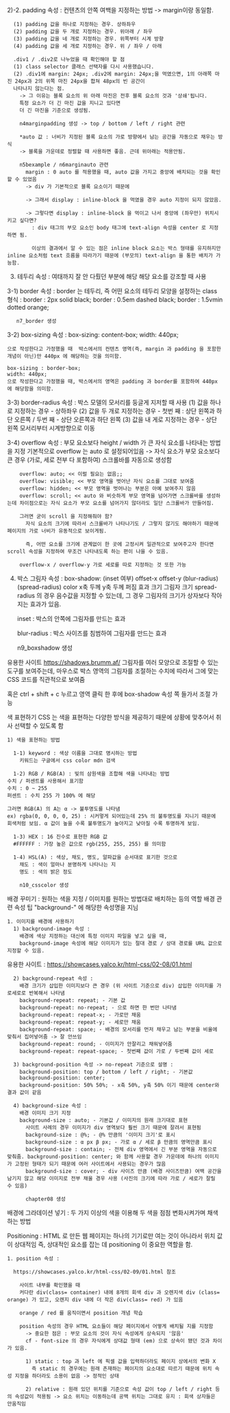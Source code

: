   2)-2.  padding 속성 :
    컨텐츠의 안쪽 여백을 지정하는 방법 -> margin이랑 동일함.

      (1) padding 값을 하나로 지정하는 경우. 상하좌우
      (2) padding 값을 두 개로 지정하는 경우. 위아래 / 좌우
      (3) padding 값을 네 개로 지정하는 경우. 위쪽부터 시계 방향
      (4) padding 값을 세 개로 지정하는 경우. 위 / 좌우 / 아래

      .div1 / .div2로 나누었을 때 확인해야 할 점
      (1) class selector 클래스 선택자를 다시 사용했습니다.
      (2) .div1에 margin: 24px; .div2에 margin: 24px;을 먹였으면, 1의 아래쪽 마진 24px과 2의 위쪽 마진 24px을 합쳐 48px의 빈 공간이
      나타나지 않는다는 점.
        -> 그 이유는 블록 요소의 위 아래 마진은 전후 블록 요소의 것과 '상쇄'됩니다.
        특정 요소가 더 긴 마진 값을 지니고 있다면
        더 긴 마진을 기준으로 생성됨.

        n4marginpadding 생성 -> top / bottom / left / right 관련

        *auto 값 : 너비가 지정된 블록 요소의 가로 방향에서 남는 공간을 자동으로 채우는 방식
        -> 블록을 가운데로 정렬할 때 사용하면 좋음. 근데 위아래는 적용안됨.

        n5bexample / n6marginauto 관련
          margin : 0 auto 를 적용했을 때, auto 값을 가지고 중앙에 배치되는 것을 확인할 수 있었음
          -> div 가 기본적으로 블록 요소이기 때문에

          -> 그래서 display : inline-block 을 먹였을 경우 auto 지정이 되지 않았음.

          -> 그렇다면 display : inline-block 을 먹이고 나서 중앙에 (좌우만) 위치시키고 싶다면?
            : div 태그의 부모 요소인 body 태그에 text-align 속성을 center 로 지정하면 됨.

            이상의 결과에서 알 수 있는 점은 inline block 요소는 박스 형태를 유지하지만 inline 요소처럼 text 흐름을 따라가기 때문에 (부모의) text-align 을 통한 배치가 가능함.

  3) 테두리 속성 : 여태까지 잘 안 다뤘던 부분에 해당 해당 요소를 강조할 때 사용

  3-1) border 속성 :
    border 는 테두리, 즉 어떤 요소의 테두리 모양을 설정하는 class
    형식 : 
      border : 2px solid black;
      border : 0.5em dashed black;
      border : 1.5vmin dotted orange;

       n7_border 생성

  3-2) box-sizing 속성 :
    box-sizing: content-box;
    width: 440px;

    으로 작성한다고 가정했을 때  박스에서의 컨텐츠 영역(즉, margin 과 padding 을 포함한 개념이 아닌)만 440px 에 해당하는 것을 의미함.

    box-sizing : border-box;
    width: 440px;
    으로 작성한다고 가정했을 때, 박스에서의 영역은 padding 과 border를 포함하여 440px 에 해당함을 의미함.

  3-3) border-radius 속성 :
    박스 모델의 모서리를 둥글게 지저할 때 사용
     (1) 값을 하나로 지정하는 경우 - 상하좌우
     (2) 값을 두 개로 지정하는 경우 - 첫번 째 : 상단 왼쪽과 하단 오른쪽 / 두번 째 - 상단 오른쪽과 하단 왼쪽
     (3) 값을 내 게로 지정하는 경우 - 상단 왼쪽 모서리부터 시계방향으로 이동

  3-4) overflow 속성 :
    부모 요소보다 height / width 가 큰 자식 요소를 나타내는 방법을 지정
        기본적으로 overflow 는 auto 로 설정되어있음 -> 자식 요소가 부모 요소보다 큰 경우 (가로, 세로 전부 다 포함하여) 스크롤바를 자동으로 생성함

        overflow: auto; << 이럴 필요는 없음;;
        overflow: visible; << 부모 영역을 벗어난 자식 요소를 그대로 보여줌
        overflow: hidden; << 부모 영역을 벗어나는 부분은 아예 보여주지 않음
        overflow: scroll; << auto 와 비슷하게 부모 영역을 넘어가면 스크롤바를 생성하는데 차이점으로는 자식 요소가 부모 요소를 넘어가지 않더라도 일단 스크롤바가 만들어짐.

        그러면 굳이 scroll 을 지정해줘야 함?
          자식 요소의 크기에 따라서 스크롤바가 나타나기도 / 그렇지 않기도 해야하기 때문에 페이지의 가로 너비가 유동적으로 보이게됨.

          즉, 어떤 요소를 크기에 관계없이 한 곳에 고정시켜 일관적으로 보여주고자 한다면 scroll 속성을 지정하여 무조건 나타내도록 하는 편이 나을 수 있음.

        overflow-x / overflow-y 가로 세로를 따로 지정하는 것 또한 가능

4) 박스 그림자 속성 :
  box-shadow: (inset 여부) offset-x  offset-y  (blur-radius) (spread-radius) color
                           x축 두께  y축 두께   퍼짐 효과 크기  그림자 크기
      spread-radius 의 경우 음수값을 지정할 수 있는데, 그 경우 그림자의 크기가 상자보다 작아지는 효과가 있음.

      inset : 박스의 안쪽에 그림자를 만드는 효과

      blur-radius : 박스 사이즈를 침범하여 그림자를 만드는 효과

      n9_boxshadow 생성


유용한 사이트
https://shadows.brumm.af/
  그림자를 여러 모양으로 조절할 수 있는 도구를 보여주는데, 마우스로 박스 영역의 그림자를 조절하는 수치에 따라서 그에 맞는 CSS 코드를 직관적으로 보여줌

  혹은 ctrl + shift + c 누르고 영역 클릭 한 후에 box-shadow 속성 쪽 들가서 조절 가능

색 표현하기
  CSS 는 색을 표현하는 다양한 방식을 제공하기 때문에 상황에 맞추어서 취사 선택할 수 있도록 함

    1) 색을 표현하는 방법

      1-1) keyword : 색상 이름을 그대로 명시하는 방법
        키워드는 구글에서 css color mdn 검색

      1-2) RGB / RGB(A) : 빛의 삼원색을 조합해 색을 나타내는 방법
    수치 / 퍼센트를 사용해서 표기함
    수치 : 0 ~ 255
    퍼센트 : 수치 255 가 100% 에 해당

    그러면 RGB(A) 의 A는 α -> 불투명도를 나타냄
    ex) rgba(0, 0, 0, 0, 25) : 시커멓게 되어있는데 25% 의 불투명도를 지니기 때문에 회색처럼 보임. α 값이 높을 수록 불투명도가 높아지고 낮아질 수록 투명하게 보임.

      1-3) HEX : 16 진수로 표현한 RGB 값
      #FFFFFF : 가장 높은 값으로 rgb(255, 255, 255) 를 의미함
      
      1-4) HSL(A) : 색상, 채도, 명도, 알파값을 순서대로 표기한 것으로
        채도 : 색이 얼마나 분명하게 나타나는 지
        명도 : 색의 밝은 정도

        n10_csscolor 생성


배경 꾸미기
  : 원하는 색을 지정 / 이미지를 원하는 방법대로 배치하는 등의 역할
  배경 관련 속성 팁
  "background-" 에 해당한 속성명을 지님

    1. 이미지를 배경에 사용하기
      1) background-image 속성 :
        배경에 색상 지정하는 대신에 특정 이미지 파일을 넣고 싶을 때,
        background-image 속성에 해당 이미지가 있는 절대 경로 / 상대 경로를 URL 값으로 지정할 수 있음.

유용한 사이트 :
  https://showcases.yalco.kr/html-css/02-08/01.html

      2) background-repeat 속성 :
        배경 크기가 삽입한 이미지보다 큰 경우 (위 사이트 기준으로 div) 삽입한 이미지를 가로세로로 반복해서 나타냄
        background-repeat: repeat; - 기본 값
        background-repeat: no-repeat; - 으로 하면 한 번만 나타냄
        background-repeat: repeat-x; - 가로만 채움
        background-repeat: repeat-y; - 세로만 채움
        background-repeat: space; - 배경의 모서리를 먼저 채우고 남는 부분을 비율에 맞춰서 집어넣어줌 -> 잘 안쓰임
        background-repeat: round; - 이미지가 안잘리고 채워넣어줌
        background-repeat: repeat-space; - 첫번째 값이 가로 / 두번째 값이 세로

      3) background-position 속성 -> no-repeat 기준으로 설명 :
        background-position: top / bottom / left / right; - 기본값
        background-position: center;
        background-position: 50% 50%; - x축 50%, y축 50% 이기 때문에 center와 결과 값이 같음
      
      4) background-size 속성 :
        배경 이미지 크기 지정
        background-size : auto; - 기본값 / 이미지의 원래 크기대로 표현
          사이트 사례의 경우 이미지가 div 영역보다 훨씬 크기 때문에 잘려서 표현됨
          background-size : @%; - @% 만큼의 '이미지 크기'로 표시
          background-size : α px β px; - 가로 α / 세로 β 만큼의 영역만큼 표시
          background-size : contain; - 전체 div 영역에서 긴 부분 영역을 자동으로 맞춰줌. background-position: center; 와 함께 사용할 경우 가운데에 하나의 이미지가 고정된 형태가 되기 때문에 여러 사이트에서 사용되는 경우가 많음
          background-size : cover; - div 사이즈 만큼 (배경 사이즈만큼) 여백 공간을 남기지 않고 해당 이미지로 전부 채울 경우 사용 (사진의 크기에 따라 가로 / 세로가 잘릴 수 있음)

          chapter08 생성

  배경에 그라데이션 넣기 :
    두 가지 이상의 색을 이용해 두 색을 점점 변화시켜가며 채색하는 방법

  Positioning :
    HTML 로 만든 웹 페이지는 하나의 기기로만 여는 것이 아니라서 위치 값이 상대적임
    즉, 상대적인 요소를 잡는 데 positioning 이 중요한 역할을 함.

    1. position 속성 :

      https://showcases.yalco.kr/html-css/02-09/01.html 참조

        사이트 내부를 확인했을 때
        커다란 div(class= container) 내에 8개의 회색 div 과 오렌지색 div (class= orange) 가 있고, 오렌지 div 내에 더 작은 div(class= red) 가 있음

        orange / red 를 움직이면서 position 개념 학습

        position 속성의 경우 HTML 요소들이 해당 페이지에서 어떻게 배치될 지를 지정함
          -> 중요한 점은 : 부모 요소의 것이 자식 속성에게 상속되지 '않음'
          cf - font-size 의 경우 자식에게 상대값 형태 (em) 으로 상속이 됐던 것과 차이가 있음.

          1) static : top 과 left 에 픽셀 값을 입력하더라도 페이지 상에서의 변화 X
            즉 static 의 경우에는 원래 존재하는 페이지의 요소대로 따르기 때문에 위치 속성 지정을 하더라도 소용이 없음 -> 정적인 상태

          2) relative : 원래 있던 위치를 기준으로 속성 값이 top / left / right 등의 속성값이 적용됨 -> 요소 위치는 이동하는데 공백 위치는 그대로 유지 : 회색 상자들은 안움직임